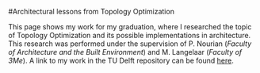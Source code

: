 #Architectural lessons from Topology Optimization

This page shows my work for my graduation, where I researched the topic of Topology Optimization and its possible implementations in architecture. This research was performed under the supervision of P. Nourian (_Faculty of Architecture and the Built Environment_) and M. Langelaar (_Faculty of 3Me_). A link to my work in the TU Delft repository can be found [here](http://resolver.tudelft.nl/uuid:5dc60528-701c-496c-90a2-a804d7a7aada).



